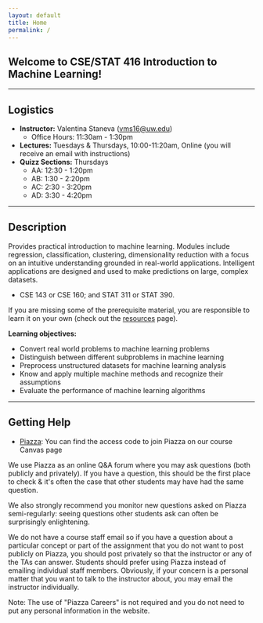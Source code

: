 ```yaml
---
layout: default
title: Home
permalink: /
---
```


## Welcome to CSE/STAT 416 Introduction to Machine Learning!

---
## Logistics


* **Instructor:** Valentina Staneva (vms16@uw.edu) 
	* Office Hours: 11:30am - 1:30pm
* **Lectures:** Tuesdays & Thursdays, 10:00-11:20am, Online (you will receive an email with instructions)
* **Quizz Sections:** Thursdays
	* AA: 12:30 - 1:20pm
	* AB: 1:30 - 2:20pm
	* AC: 2:30 - 3:20pm
	* AD: 3:30 - 4:20pm

---
## Description

Provides practical introduction to machine learning. Modules include regression, classification, clustering, dimensionality reduction with a focus on an intuitive understanding grounded in real-world applications. Intelligent applications are designed and used to make predictions on large, complex datasets.
* CSE 143 or CSE 160; and STAT 311 or STAT 390.

If you are missing some of the prerequisite material, you are responsible to learn it on your own (check out the [resources](/resources/) page). 

**Learning objectives:**

* Convert real world problems to machine learning problems
* Distinguish between different subproblems in machine learning
* Preprocess unstructured datasets for machine learning analysis
* Know and apply multiple machine methods and recognize their assumptions 
* Evaluate the performance of machine learning algorithms 

---
## Getting Help

* [Piazza](https://piazza.com/class/k7vcouww2l45qs): You can find the access code to join Piazza on our course Canvas page

We use Piazza as an online Q&A forum where you may ask questions (both publicly and privately). If you have a question, this should be the first place to check & it's often the case that other students may have had the same question.

We also strongly recommend you monitor new questions asked on Piazza semi-regularly: seeing questions other students ask can often be surprisingly enlightening.

We do not have a course staff email so if you have a question about a particular concept or part of the assignment that you do not want to post publicly on Piazza, you should post privately so that the instructor or any of the TAs can answer. Students should prefer using Piazza instead of emailing individual staff members. Obviously, if your concern is a personal matter that you want to talk to the instructor about, you may email the instructor individually.

Note: The use of "Piazza Careers" is not required and you do not need to put any personal information in the website.





